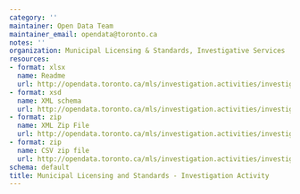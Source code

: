 ```yaml
---
category: ''
maintainer: Open Data Team
maintainer_email: opendata@toronto.ca
notes: ''
organization: Municipal Licensing & Standards, Investigative Services
resources:
- format: xlsx
  name: Readme
  url: http://opendata.toronto.ca/mls/investigation.activities/investigation_readme.xlsx
- format: xsd
  name: XML schema
  url: http://opendata.toronto.ca/mls/investigation.activities/investigation.xsd
- format: zip
  name: XML Zip File
  url: http://opendata.toronto.ca/mls/investigation.activities/investigation.zip
- format: zip
  name: CSV zip file
  url: http://opendata.toronto.ca/mls/investigation.activities/investigation_csv.zip
schema: default
title: Municipal Licensing and Standards - Investigation Activity
---
```

